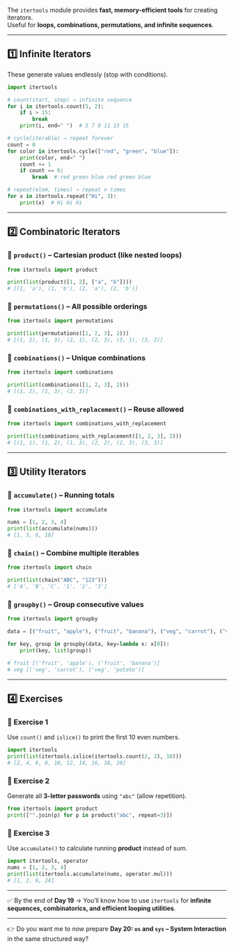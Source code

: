 
The `itertools` module provides **fast, memory-efficient tools** for creating iterators.  
Useful for **loops, combinations, permutations, and infinite sequences**.

---

## 1️⃣ Infinite Iterators

These generate values endlessly (stop with conditions).

```python
import itertools

# count(start, step) → infinite sequence
for i in itertools.count(5, 2):
    if i > 15:
        break
    print(i, end=" ")  # 5 7 9 11 13 15

# cycle(iterable) → repeat forever
count = 0
for color in itertools.cycle(["red", "green", "blue"]):
    print(color, end=" ")
    count += 1
    if count == 6:
        break  # red green blue red green blue

# repeat(elem, times) → repeat n times
for x in itertools.repeat("Hi", 3):
    print(x)  # Hi Hi Hi
```

---

## 2️⃣ Combinatoric Iterators

### 🔹 `product()` – Cartesian product (like nested loops)

```python
from itertools import product

print(list(product([1, 2], ["a", "b"])))
# [(1, 'a'), (1, 'b'), (2, 'a'), (2, 'b')]
```

### 🔹 `permutations()` – All possible orderings

```python
from itertools import permutations

print(list(permutations([1, 2, 3], 2)))
# [(1, 2), (1, 3), (2, 1), (2, 3), (3, 1), (3, 2)]
```

### 🔹 `combinations()` – Unique combinations

```python
from itertools import combinations

print(list(combinations([1, 2, 3], 2)))
# [(1, 2), (1, 3), (2, 3)]
```

### 🔹 `combinations_with_replacement()` – Reuse allowed

```python
from itertools import combinations_with_replacement

print(list(combinations_with_replacement([1, 2, 3], 2)))
# [(1, 1), (1, 2), (1, 3), (2, 2), (2, 3), (3, 3)]
```

---

## 3️⃣ Utility Iterators

### 🔹 `accumulate()` – Running totals

```python
from itertools import accumulate

nums = [1, 2, 3, 4]
print(list(accumulate(nums)))  
# [1, 3, 6, 10]
```

### 🔹 `chain()` – Combine multiple iterables

```python
from itertools import chain

print(list(chain("ABC", "123")))
# ['A', 'B', 'C', '1', '2', '3']
```

### 🔹 `groupby()` – Group consecutive values

```python
from itertools import groupby

data = [("fruit", "apple"), ("fruit", "banana"), ("veg", "carrot"), ("veg", "potato")]

for key, group in groupby(data, key=lambda x: x[0]):
    print(key, list(group))

# fruit [('fruit', 'apple'), ('fruit', 'banana')]
# veg [('veg', 'carrot'), ('veg', 'potato')]
```

---

## 4️⃣ Exercises

### 🔹 Exercise 1

Use `count()` and `islice()` to print the first 10 even numbers.

```python
import itertools
print(list(itertools.islice(itertools.count(2, 2), 10)))
# [2, 4, 6, 8, 10, 12, 14, 16, 18, 20]
```

### 🔹 Exercise 2

Generate all **3-letter passwords** using `"abc"` (allow repetition).

```python
from itertools import product
print(["".join(p) for p in product("abc", repeat=3)])
```

### 🔹 Exercise 3

Use `accumulate()` to calculate running **product** instead of sum.

```python
import itertools, operator
nums = [1, 2, 3, 4]
print(list(itertools.accumulate(nums, operator.mul)))
# [1, 2, 6, 24]
```

---

✅ By the end of **Day 19** → You’ll know how to use `itertools` for **infinite sequences, combinatorics, and efficient looping utilities**.

---

👉 Do you want me to now prepare **Day 20: `os` and `sys` – System Interaction** in the same structured way?